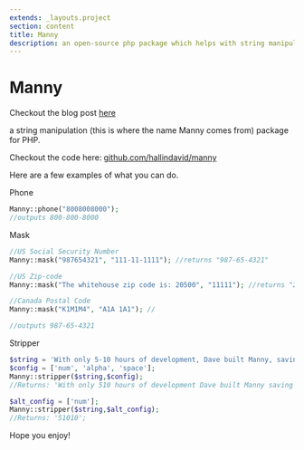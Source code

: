 ```yaml
---
extends: _layouts.project
section: content
title: Manny
description: an open-source php package which helps with string manipulation/validation/cleaning
---
```

# Manny

Checkout the blog post <a href="/blog/livewire-masks-with-manny">here</a>

a string manipulation (this is where the name Manny comes from) package for PHP.  

Checkout the code here: <a href="https://github.com/hallindavid/manny">github.com/hallindavid/manny</a>

Here are a few examples of what you can do.

Phone
```php
Manny::phone("8008008000"); 
//outputs 800-800-8000
```

Mask
```php
//US Social Security Number
Manny::mask("987654321", "111-11-1111"); //returns "987-65-4321"

//US Zip-code
Manny::mask("The whitehouse zip code is: 20500", "11111"); //returns "20500"

//Canada Postal Code
Manny::mask("K1M1M4", "A1A 1A1"); //

//outputs 987-65-4321
```

Stripper
```php
$string = 'With only 5-10 hours of development, Dave built Manny, saving him atleast 10 seconds per day!';
$config = ['num', 'alpha', 'space'];
Manny::stripper($string,$config); 
//Returns: 'With only 510 hours of development Dave built Manny saving him atleast 10 seconds per day';

$alt_config = ['num'];
Manny::stripper($string,$alt_config); 
//Returns: '51010';
```


Hope you enjoy!